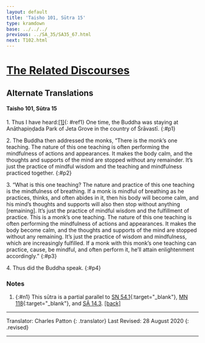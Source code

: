 ```yaml
---
layout: default
title: 'Taisho 101, Sūtra 15'
type: kramdown
base: ../../../
previous: ../SA_35/SA35_67.html
next: T102.html
---
```


# [The Related Discourses](../../index.html)
## Alternate Translations
#### Taisho 101, Sūtra 15

1\. Thus I have heard:[\[1\]](#n1){: #ref1} One time, the Buddha was staying at Anāthapiṇḍada Park of Jeta Grove in the country of Śrāvastī.
{:#p1}

2\. The Buddha then addressed the monks, “There is the monk’s one teaching. The nature of this one teaching is often performing the mindfulness of actions and appearances. It makes the body calm, and the thoughts and supports of the mind are stopped without any remainder. It’s just the practice of mindful wisdom and the teaching and mindfulness practiced together.
{:#p2}

3\. “What is this one teaching? The nature and practice of this one teaching is the mindfulness of breathing. If a monk is mindful of breathing as he practices, thinks, and often abides in it, then his body will become calm, and his mind’s thoughts and supports will also then stop without anything [remaining]. It’s just the practice of mindful wisdom and the fulfillment of practice. This is a monk’s one teaching. The nature of this one teaching is often performing the mindfulness of actions and appearances. It makes the body become calm, and the thoughts and supports of the mind are stopped without any remaining. It’s just the practice of wisdom and mindfulness, which are increasingly fulfilled. If a monk with this monk’s one teaching can practice, cause, be mindful, and often perform it, he’ll attain enlightenment accordingly.”
{:#p3}

4\. Thus did the Buddha speak.
{:#p4}

### Notes
1. {:#n1} This sūtra is a partial parallel to [SN 54.1](https://suttacentral.net/sn54.1){:target="_blank"}, [MN 118](https://suttacentral.net/mn118){:target="_blank"}, and [SĀ 14.3](../samyukta/14/SA14_3.html). [\[back\]](#ref1)

---

Translator: Charles Patton
{: .translator}
Last Revised: 28 August 2020
{: .revised}

---